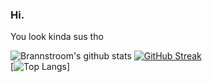 ### Hi.

You look kinda sus tho

![Brannstroom's github stats](https://github-readme-stats.vercel.app/api?username=Brannstroom&theme=darcula&show_icons=true&count_private=true)
[![GitHub Streak](http://github-readme-streak-stats.herokuapp.com?user=Brannstroom&theme=dark)](https://git.io/streak-stats)
</br>
[![Top Langs](https://github-readme-stats.vercel.app/api/top-langs/?username=Brannstroom&show_icons=true&theme=vision-friendly-dark)]
